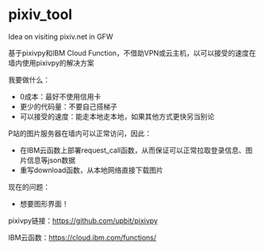 # pixiv_tool
Idea on visiting pixiv.net in GFW

基于pixivpy和IBM Cloud Function，不借助VPN或云主机，以可以接受的速度在墙内使用pixivpy的解决方案

我要做什么：
* 0成本：最好不使用信用卡
* 更少的代码量：不要自己搭梯子
* 可以接受的速度：能走本地走本地，如果其他方式更快另当别论

P站的图片服务器在墙内可以正常访问，因此：
* 在IBM云函数上部署request_call函数，从而保证可以正常拉取登录信息、图片信息等json数据
* 重写download函数，从本地网络直接下载图片

现在的问题：
* 想要图形界面！

pixivpy链接：https://github.com/upbit/pixivpy

IBM云函数：https://cloud.ibm.com/functions/
